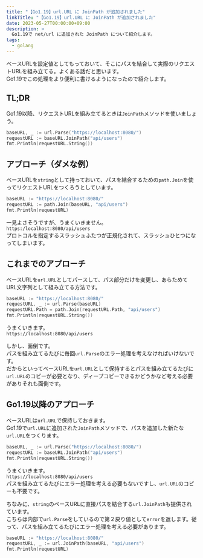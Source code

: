 ```yaml
---
title: "【Go1.19】url.URL に JoinPath が追加されました"
linkTitle: "【Go1.19】url.URL に JoinPath が追加されました"
date: 2023-05-27T00:00:00+09:00
description: >
  Go1.19で net/url に追加された JoinPath について紹介します。
tags:
  - golang
---
```


ベースURLを設定値としてもっておいて、そこにパスを結合して実際のリクエストURLを組み立てる。よくある話だと思います。  
Go1.19でこの処理をより便利に書けるようになったので紹介します。

## TL;DR
Go1.19以降、リクエストURLを組み立てるときは`JoinPath`メソッドを使いましょう。

```go
baseURL, _ := url.Parse("https://localhost:8080/")
requestURL := baseURL.JoinPath("api/users")
fmt.Println(requestURL.String())
```

## アプローチ（ダメな例）
ベースURLを`string`として持っておいて、パスを結合するための`path.Join`を使ってリクエストURLをつくろうとしています。

```go
baseURL := "https://localhost:8080/"
requestURL := path.Join(baseURL, "api/users")
fmt.Println(requestURL)
```
一見よさそうですが、うまくいきません。   
`https:/localhost:8080/api/users`  
プロトコルを指定するスラッシュふたつが正規化されて、スラッシュひとつになってしまいます。

## これまでのアプローチ
ベースURLを`url.URL`としてパースして、パス部分だけを変更し、あらためてURL文字列として組み立てる方法です。

```go
baseURL := "https://localhost:8080/"
requestURL, _ := url.Parse(baseURL)
requestURL.Path = path.Join(requestURL.Path, "api/users")
fmt.Println(requestURL.String())
```
うまくいきます。  
`https://localhost:8080/api/users`

しかし、面倒です。  
パスを組み立てるたびに毎回`url.Parse`のエラー処理を考えなければいけないです。  
だからといってベースURLを`url.URL`として保持するとパスを組み立てるたびに`url.URL`のコピーが必要となり、ディープコピーできるかどうかなど考える必要がありそれも面倒です。

## Go1.19以降のアプローチ
ベースURLは`url.URL`で保持しておきます。  
Go1.19で`url.URL`に追加された`JoinPath`メソッドで、パスを追加した新たな`url.URL`をつくります。

```go
baseURL, _ := url.Parse("https://localhost:8080/")
requestURL := baseURL.JoinPath("api/users")
fmt.Println(requestURL.String())
```
うまくいきます。  
`https://localhost:8080/api/users`  
パスを組み立てるたびにエラー処理を考える必要もないですし、`url.URL`のコピーも不要です。

ちなみに、`string`のベースURLに直接パスを結合する`url.JoinPath`も提供されています。  
こちらは内部で`url.Parse`をしているので第２戻り値として`error`を返します。従って、パスを組み立てるたびにエラー処理を考える必要があります。
```go
baseURL := "https://localhost:8080/"
requestURL, _ := url.JoinPath(baseURL, "api/users")
fmt.Println(requestURL)
```
